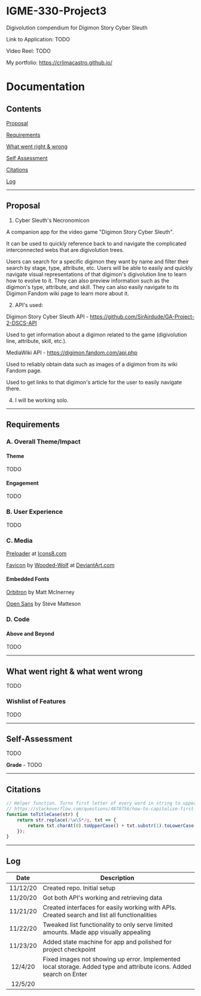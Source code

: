 # IGME-330-Project3
Digivolution compendium for Digimon Story Cyber Sleuth

Link to Application: TODO

Video Reel: TODO

My portfolio: <https://crlimacastro.github.io/>

# Documentation

## Contents

[Proposal](#Proposal)

[Requirements](#Requirements)

[What went right & wrong](#What-went-right-&-what-went-wrong)

[Self Assessment](#Self-Assessment)

[Citations](#Citations)

[Log](#Log)

------------------------------------

## Proposal

1) Cyber Sleuth's Necronomicon

A companion app for the video game "Digimon Story Cyber Sleuth".

It can be used to quickly reference back to and navigate the complicated interconnected webs that are digivolution trees.

Users can search for a specific digimon they want by name and filter their search by stage, type, attribute, etc. Users will be able to easily and quickly navigate visual representations of that digimon's digivolution line to learn how to evolve to it. They can also preview information such as the digimon's type, attribute, and skill. They can also easily navigate to its Digimon Fandom wiki page to learn more about it.

2) API's used:

Digimon Story Cyber Sleuth API - https://github.com/SirAirdude/GA-Project-2-DSCS-API

Used to get information about a digimon related to the game (digivolution line, attribute, skill, etc.).

MediaWiki API - https://digimon.fandom.com/api.php

Used to reliably obtain data such as images of a digimon from its wiki Fandom page.

Used to get links to that digimon's article for the user to easily navigate there. 

4) I will be working solo.

------------------------------------

## Requirements

### A. Overall Theme/Impact

#### Theme

TODO

#### Engagement

TODO

### B. User Experience

TODO

### C. Media

[Preloader](https://icons8.com/preloaders/) at [Icons8.com](https://icons8.com/)

[Favicon](https://www.deviantart.com/wooded-wolf/art/Digimon-Adventure-Digivice-373796580) by [Wooded-Wolf](https://www.deviantart.com/wooded-wolf) at [DeviantArt.com](https://www.deviantart.com/)

#### Embedded Fonts

[Orbitron](https://fonts.google.com/specimen/Orbitron) by Matt McInerney

[Open Sans](https://fonts.google.com/specimen/Open+Sans) by Steve Matteson

### D. Code

#### Above and Beyond

TODO

------------------------------------

## What went right & what went wrong

TODO

### Wishlist of Features

TODO

------------------------------------

## Self-Assessment

TODO

**Grade** - TODO

------------------------------------

## Citations

```javascript
// Helper function. Turns first letter of every word in string to uppercase
// https://stackoverflow.com/questions/4878756/how-to-capitalize-first-letter-of-each-word-like-a-2-word-city
function toTitleCase(str) {
    return str.replace(/\w\S*/g, txt => {
        return txt.charAt(0).toUpperCase() + txt.substr(1).toLowerCase();
    });
}
```

------------------------------------

## Log

|   Date   | Description                                                                                                         |
|:--------:|---------------------------------------------------------------------------------------------------------------------|
| 11/12/20 | Created repo. Initial setup                                                                                         |
| 11/20/20 | Got both API's working and retrieving data                                                                          |
| 11/21/20 | Created interfaces for easily working with APIs. Created search and list all functionalities                        |
| 11/22/20 | Tweaked list functionality to only serve limited amounts. Made app visually appealing                               |
| 11/23/20 | Added state machine for app and polished for project checkpoint                                                     |
| 12/4/20  | Fixed images not showing up error. Implemented local storage. Added type and attribute icons. Added search on Enter |
| 12/5/20  |                                                                                                                     |